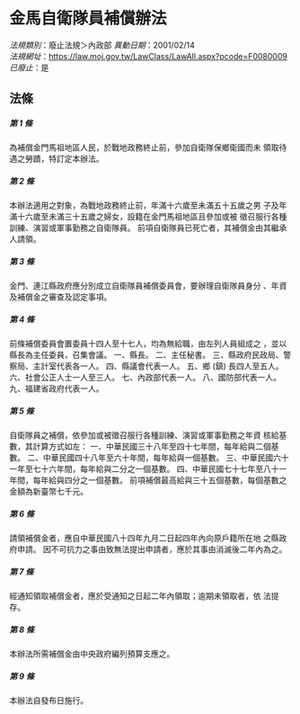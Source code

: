 # 金馬自衛隊員補償辦法

*法規類別*：廢止法規＞內政部
*異動日期*：2001/02/14  
*法規網址*：https://law.moj.gov.tw/LawClass/LawAll.aspx?pcode=F0080009
*已廢止*：是


## 法條
##### 第 1 條
為補償金門馬祖地區人民，於戰地政務終止前，參加自衛隊保鄉衛國而未
領取待遇之勞蹟，特訂定本辦法。

##### 第 2 條
本辦法適用之對象，為戰地政務終止前，年滿十六歲至未滿五十五歲之男
子及年滿十六歲至未滿三十五歲之婦女，設籍在金門馬祖地區且參加或被
徵召服行各種訓練、演習或軍事勤務之自衛隊員。
前項自衛隊員已死亡者，其補償金由其繼承人請領。

##### 第 3 條
金門、連江縣政府應分別成立自衛隊員補償委員會，要辦理自衛隊員身分
、年資及補償金之審查及認定事項。

##### 第 4 條
前條補償委員會置委員十四人至十七人，均為無給職，由左列人員組成之
，並以縣長為主任委員，召集會議。
一、縣長。
二、主任秘書。
三、縣政府民政局、警察局、主計室代表各一人。
四、縣議會代表一人。
五、鄉 (鎮) 長四人至五人。
六、社會公正人士一人至三人。
七、內政部代表一人。
八、國防部代表一人。
九、福建省政府代表一人。


##### 第 5 條
自衛隊員之補償，依參加或被徵召服行各種訓練、演習或軍事勤務之年資
核給基數，其計算方式如左：
一、中華民國三十八年至四十七年間，每年給與二個基數。
二、中華民國四十八年至六十年間，每年給與一個基數。
三、中華民國六十一年至七十六年間，每年給與二分之一個基數。
四、中華民國七十七年至八十一年間，每年給與四分之一個基數。
前項補償最高給與三十五個基數，每個基數之金額為新臺幣七千元。


##### 第 6 條
請領補償金者，應自中華民國八十四年九月二日起四年內向原戶籍所在地
之縣政府申請。
因不可抗力之事由致無法提出申請者，應於其事由消滅後二年內為之。

##### 第 7 條
經通知領取補償金者，應於受通知之日起二年內領取；逾期未領取者，依
法提存。

##### 第 8 條
本辦法所需補償金由中央政府編列預算支應之。

##### 第 9 條
本辦法自發布日施行。


